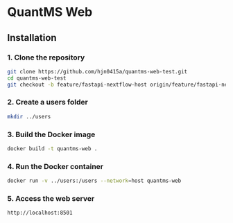 # QuantMS Web 

## Installation
### 1. Clone the repository
```bash
git clone https://github.com/hjn0415a/quantms-web-test.git
cd quantms-web-test
git checkout -b feature/fastapi-nextflow-host origin/feature/fastapi-nextflow-host
```
### 2. Create a users folder
```bash
mkdir ../users
```
### 3. Build the Docker image
```bash
docker build -t quantms-web .
```
### 4. Run the Docker container
```bash
docker run -v ../users:/users --network=host quantms-web
```
### 5. Access the web server
```bash
http://localhost:8501
```
